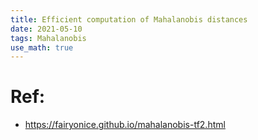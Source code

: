 ```yaml
---
title: Efficient computation of Mahalanobis distances
date: 2021-05-10
tags: Mahalanobis
use_math: true
---
```



# Ref:
- https://fairyonice.github.io/mahalanobis-tf2.html
